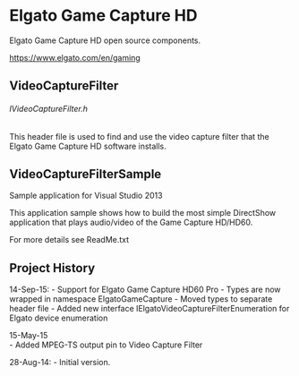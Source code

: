 Elgato Game Capture HD
======================

Elgato Game Capture HD open source components.

https://www.elgato.com/en/gaming

VideoCaptureFilter
-------------------

###### IVideoCaptureFilter.h  
This header file is used to find and use the video capture filter that the Elgato Game Capture HD software installs. 


VideoCaptureFilterSample
------------------------
Sample application for Visual Studio 2013

This application sample shows how to build the most simple DirectShow application that plays audio/video of the Game Capture HD/HD60.

For more details see ReadMe.txt


Project History
----------------
14-Sep-15: 
	- Support for Elgato Game Capture HD60 Pro
	- Types are now wrapped in namespace ElgatoGameCapture
	- Moved types to separate header file
	- Added new interface IElgatoVideoCaptureFilterEnumeration for Elgato device enumeration
	
15-May-15	
	- Added MPEG-TS output pin to Video Capture Filter
 
28-Aug-14: 
	- Initial version.

